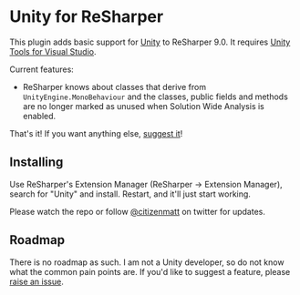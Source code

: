 # Unity for ReSharper

This plugin adds basic support for [Unity](http://unity3d.com/) to ReSharper 9.0. It requires [Unity Tools for Visual Studio](http://unityvs.com/).

Current features:

* ReSharper knows about classes that derive from `UnityEngine.MonoBehaviour` and the classes, public fields and methods are no longer marked as unused when Solution Wide Analysis is enabled.

That's it! If you want anything else, [suggest it](https://github.com/JetBrains/resharper-unity/issues)!

## Installing

Use ReSharper's Extension Manager (ReSharper &rarr; Extension Manager), search for "Unity" and install. Restart, and it'll just start working.

Please watch the repo or follow [@citizenmatt](https://twitter.com/citizenmatt) on twitter for updates.

## Roadmap

There is no roadmap as such. I am not a Unity developer, so do not know what the common pain points are. If you'd like to suggest a feature, please [raise an issue](https://github.com/JetBrains/resharper-unity/issues).
